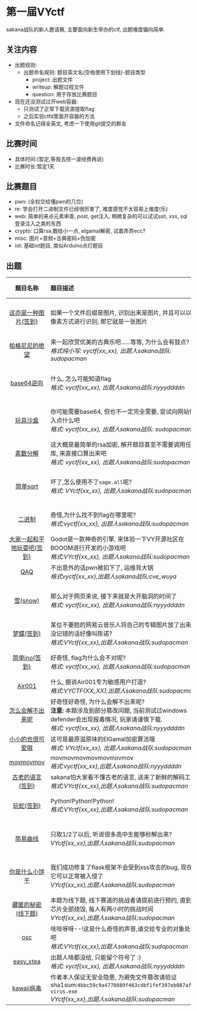 # 第一届VYctf
sakana战队的新人邀请赛, 主要面向新生举办的ctf, 出题难度偏向简单.

## 关注内容
- 出题规则:
    - 出题命名规则: 题目英文名(空格使用下划线)-题目类型
        - project: 出题文件
        - writeup: 解题过程文件
        - question: 用于存放比赛题目
- 现在还没测试过开web容器:
    - 只测试了正常下载资源提取flag
    - 之后实验ctfd里面开容器的方法
- 文件命名记得全英文, 考虑一下使用git提交的群友

## 比赛时间
* 具体时间:(暂定,等我去捞一波经费再说)
* 比赛时长:暂定1天

## 比赛题目
* pwn: (全权交给懂pwn的几位)
* re: 学会打开二进制文件已经很厉害了, 难度感觉不太容易上难度(乐)
* web: 简单的来点元素审查, post, get注入, 稍微复杂的可以试试ssti, xss, sql登录注入之类的东西 
* crypto: 口算rsa,数给小一点, elgamal解密, 试着弄弄ecc?
* misc: 图片+音频+古典密码+伪加密
* iot: 基础iot题目, 类似Arduino点灯题目

## 出题
|                                   题目名称                                   | 题目描述                                                                                                                                                                        | 题目类型 | 出题人      | 题目难度 | 问题指向                                                                     |                               flag                               |
| :-------------------------------------------------------------------------: | :------------------------------------------------------------------------------------------------------------------------------------------------------------------------------ | :-----: | :--------- | :-----: | :-------------------------------------------------------------------------- | :--------------------------------------------------------------: |
|   [这亦是一种图片(签到)](./this_is_still_a_picture-misc/writeup/README.md)    | 如果一个文件后缀是图片, 识别出来是图片, 并且可以以像素方式进行识别, 那它就是一张图片                                                                                                   |   misc   | sudopacman |   baby   | 乐子题, 实际上算不上图片题, 以2进制形式打开文件, 能看到里面用0和1绘制了flag图像   |                         vyctf{Kfc_vw50}                          |
|        [帕格尼尼的绝望](./paganini_is_despair-misc/writeup/README.md)         | 来一起欣赏优美的古典乐吧......等等, 为什么会有鼓点?<br>*格式纯小写: vyctf{xx_xx},  出题人sakana战队: sudopacman*<br>                                                                 |   misc   | sudopacman |   eazy   | 音频题, 主要涉及了midi的使用, 摩斯密码, 与少部分的ascii解密(只有两个中括号)       |                         vyctf{fxxk_drum}                         |
|                   [base64逆向](./ez_base64_re/writeup.md)                    | 什么, 怎么可能知道flag<br>*格式: vyctf{xx_xx}, 出题人sakana战队:nyyyddddn*<br>                                                                                                    | reverse  | nyyyddddn  |  normal  | 简单的逆向题, 添加了base64编码, 不过对于经常看base64的人来说还是很简单           |                     vyctf{W31c0m3_70_vyc7f}                      |
|               [玩具沙盒](./ez_baby_box-web/writeup/README.md)                | 你可能需要base64, 但也不一定完全需要, 尝试向网站传入点什么吧<br>*格式: vyctf{xx_xx},  出题人sakana战队: sudopacman*<br>                                                              |   web    | sudopacman |   baby   | 非常有趣的web题, 主要涉及到代码审计, 还有一点小小的脑洞, 相比起来更像是闯关题      |                 vyctf{th1s_is_c0de9ate_baby_b0x}                 |
|                [素数分解](./ez_rsa-crypto/writeup/README.md)                 | 这大概是最简单的rsa加密, 解开题目甚至不需要调用任何库, 来直接口算出来吧<br>*格式: vyctf{xx_xx}, 出题人sakana战队:sudopacman*<br>                                                       |  crypto  | sudopacman |  normal  | rsa密码基础题型, 足够小的数方便在不使用工具的情况下直接得出密码                   |                  vyctf{R5a_1s_M0dern_pA55w0rd}                   |
|           [简单sqrt](./Nice_to_meet_sage-crypto/writeup/README.md)           | 坏了,怎么使用不了`sage.all`呢?<br>*格式: VYctf{xx_xx}, 出题人sakana战队:sudopacman*<br>                                                                                            |  crypto  | sudopacman |  normal  | 主要考察对sage的使用, 在编写中sage与python存在很多语法区别, 其中还有小部分爆破    |              VYctf{We_need_4_M0re_effect1ve_Meth0d}              |
|                   [二进制](./binary-re/writeup/README.md)                    | 奇怪,为什么找不到flag在哪里呢?<br>*格式:vyctf{xx_xx}, 出题人sakana战队:sudopacman*<br>                                                                                             | reverse  | sudopacman |  normal  | ctf逆向入门题, 考察逆向工具的基本使用与gcc和汇编语言的审计能力                   |            vyctf{Shl_1s_M0ve_the_b1n4ry_t0_the_left}             |
| [大家一起和平地玩耍吧(签到)](./godot_is_the_best_engine-re/writeup/README.md) | Godot是一款神奇的引擎, 来体验一下VY开源社区在BOOOM进行开发的小游戏吧<br>*格式:VYctf{xx_xx}, 出题人sakana战队:sudopacman*<br>                                                          | reverse  | sudopacman |   eazy   | 单纯地玩游戏, 或者进行简单地逆向, 找找关键词识别节点                             |                     VYctf{We1c0me_t0_VycTf}                      |
|                          [QAQ](./pwn_QAQ/wp_1.txt)                          | 不出意外的话pwn被扣下了, 运维背大锅<br>*格式vyctf{xx_xx},出题人sakana战队:cve_wuya*<br>                                                                                             |   pwn    | cve_wuya   |  normal  |                                                                             |                     vyctf{Qaq_me4n5_s4dne5s}                     |
|                 [雪(snow)](./snow-misc/writeup/writeup.md)                  | 那么对于网页来说, 接下来就是大开脑洞的时间了<br>*格式: vyctf{xx_xx}, 出题人sakana战队:nyyyddddn*<br>                                                                                 |   misc   | sudopacman |  normal  | 大概算检测对信息的检索能力吧, 最好还是往脑洞题出? 也不知道新生的信息检索能力怎么样 |                     vyctf{5n0w_15_834u71fu1}                     |
|            [梦蝶(签到)](./Missing_Albums-misc/writeup/readme.md)             | 某位不要脸的网易云音乐人将自己的专辑图片放了出来, 没记错的话好像叫陈诺?<br>*格式:VYctf{xx_xx},出题人sakana战队:sudopacman*<br>                                                         |   misc   | sudopacman |   baby   | 简单的修改图片宽高                                                            |                  VYctf{Fl4g_h1dden_Bel0w_1m4ge}                  |
|               [简单ino(签到)](./ez_ino-iot/writeup/readmd.md)                | 好奇怪, flag为什么会不对呢?<br>*格式: vyctf{xx_xx}, 出题人sakana战队:sudopacman*<br>                                                                                               |   iot    | sudopacman |  normal  | 简单的iot入门题, 考察对代码的基本审计与基础的lcd原理                            |                       vyctf{he1l0_Ardu1n0}                       |
|               [Air001](./beautiful_001-iot/writeup/README.md)               | 什么, 据说Air001专为敏感用户打造?<br>*格式:VYCTF{XX_XX},出题人sakana战队:sudopacman*<br>                                                                                           |   iot    | sudopacman |   eazy   | 涉及到对PCB板工具的基本使用                                                    |                      VYCTF{N1CE_T0_A1R001}                       |
|                  [怎么会解不出来呢](./怎么会解不出来呢/wp.md)                  | 好奇怪好奇怪, 为什么会解不出来呢?<br>**注意:** 本题涉及到部分篡改问题, 当前测试过windows defender会出现报毒情况, 玩家请谨慎下载.<br>*格式: vyctf{xx_xx}, 出题人sakana战队:nyyyddddn*<br> | reverse  | nyyyddddn  |   hard   | 程序运行的时候在main 函数前Destination就已经被init了                           |    vyctf{Oh__y0u_v3_l34rn3d_wh4t_4n_1n1t14l1z3r_funct10n_15}     |
|               [小小的也很可爱哦](./ez_elgamal-crypto/README.md)               | 这可是最原滋原味的ElGamal加密算法哦<br>*格式: VYctf{xx_xx}, 出题人sakana战队:sudopacman*<br>                                                                                       |  crypto  | sudopacman |  normal  | 简单的非对称加密算法, 需要爆破私钥                                             |       VYctf{ElG4m4l_15_4n_45ymmetr1c_encrypt10n_4lg0r1thm}       |
|                     [movmovmov](./movmovmov/writeup.md)                     | movmovmovmovmovmovmov<br>*格式:vyctf{xx_xx},出题人sakana战队:nyyyddddn*<br>                                                                                                      | reverse  | nyyyddddn  |   hard   | movmovmovmovmovmov                                                          |                  vyctf{M0V_MOV_M0V_MOV_M0V_MOV}                  |
|               [古老的语言(签到)](./brainfuck-crypto/writeup.md)               | sakana怕大家看不懂古老的语言, 送来了新鲜的解码工具<br>*格式:VYctf{xx_xx},出题人sakana战队:sudopacman*<br>                                                                            |  crypto  | sudopacman |   eazy   | 可以审计代码,也可以直接用vlang编译好后直接解码                                  |                     VYctf{welc0me_t0_crypt0}                     |
|             [玩蛇(签到)](./Dont_open_f12-web/writeup/readme.md)              | Python!Python!Python!<br>*格式:VYctf{xx_xx},出题人sakana战队:sudopacman*<br>                                                                                                     |   web    | sudopacman |   eazy   | 考验绕过javascript的禁用F12策略, 或者称为一个真正的游戏大神?                    |                VYctf{Pyth0n_15_thE_be5t_L4ngu4ge}                |
|          [简易曲线](./ez_curve-crypto/writeup/geogebra-exoirt.ggb)           | 只取1/2了以后, 听说很多高中生能够秒解出来?<br>*VYctf{xx_xx},出题人sakana战队:sudopacman*<br>                                                                                        |  crypto  | sudopacman |   hard   | 简单的几何问题, 可以通过对字符穷举爆破出来, 只不过好像不容易找参考, 难度给大一点   | VYctf{Ge0metry_que5t1on5_4re_u5u4lly_c0mpleted_thr0ugh_ge0gebr4} |
|            [你是什么小饼干](./we_need_admin-web/writeup/README.md)            | 我们成功修复了flask框架不会受到xss攻击的bug, 现在它可以正常被入侵了<br>*VYctf{xx_xx},出题人sakana战队:sudopacman*<br>                                                                |   web    | sudopacman |   hard   | 简单的xss攻击, 本题有较为完整的html审计, 获取cookie, 伪造cookie的渗透过程        |              VYctf{X5s_1s_0ur_f1r5t_M4ch1ne_1n_Web}              |
|         [藏匿的秘密(线下题)](./flag_is_hiding-iot/writeup/README.md)          | 本题为线下题, 线下赛道的挑战者请提前进行预约, 直到芯片全部烧毁, 每人有两小时的挑战时间<br>*VYctf{xx_xx},出题人sakana战队:sudopacman*<br>                                                |   iot    | sudopacman |   hard   | 嵌入式基础, 需要了解开发版基本原理, 能够实现烧录与测试等基本功能                  |           VYctf{We_5h4ll_F1ght_0n_the_5e4s_4nd_0ce4n5}           |
|                     [osc](./osc-misc/writeup/README.md)                     | 吱吱呀呀--!这是什么奇怪的声音,请交给专业的对象处理吧<br>*格式:VYctf{xx_xx},出题人sakana战队:sudopacman*<br>                                                                          |   misc   | sudopacman |   hard   | 基本音频原理                                                                  |                         VYctf{Ch1naN4ko}                         |
|                    [easy_xtea](./easy_xtea_re/flag.txt)                     | 出题人啥都没给, 只能留个符号了 :)<br>*格式: vyctf{xx_xx}, 出题人sakana战队:nyyyddddn*<br>                                                                                           | reverse  | syyyddddn  |   hard   | 逆向X密码                                                                    |                     vyctf{tea_is_delicious}                      |
|                   [kawaii病毒](./virus/writeup/README.md)                    | 作者本人保证无安全隐患, 为避免文件篡改请验证sha1sum:`4bbc59c9a4778889f463cdbf1fef397eb087afb9 virus.exe`<br>*VYctf{xx_xx},出题人sakana战队:sudopacman*<br>                          |  virus   | sudopacman |  normal  | 基本审计能力, 或者暴力逆向?                                                    |                     VYctf{SgLcLqQYZTvSlWtb}                      |





